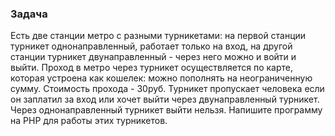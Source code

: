 ### Задача

Есть две станции метро с разными турникетами: на первой станции турникет однонаправленный, работает только на вход, на другой станции турникет двунаправленный - через него можно и войти и выйти. Проход в метро через турникет осуществляется по карте, которая устроена как кошелек: можно пополнять на неограниченную сумму. Стоимость прохода - 30руб. Турникет пропускает человека если он заплатил за вход или хочет выйти через двунаправленный турникет. Через однонаправленный турникет выйти нельзя. Напишите программу на PHP для работы этих турникетов.
